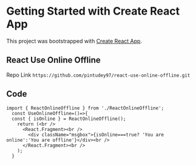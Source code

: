 # Getting Started with Create React App

This project was bootstrapped with [Create React App](https://github.com/facebook/create-react-app).

## React Use Online Offline

Repo Link `https://github.com/pintudey97/react-use-online-offline.git`

## Code
```
import { ReactOnlineOffline } from './ReactOnlineOffline';
  const UseOnlineOffline=()=>{
  const { isOnline } = ReactOnlineOffline();
    return (<br />
      <React.Fragment><br />
        <div className="msgbox">{isOnline===true? 'You are online':'You are offline'}</div><br />
      </React.Fragment><br />
    );
  }
```
